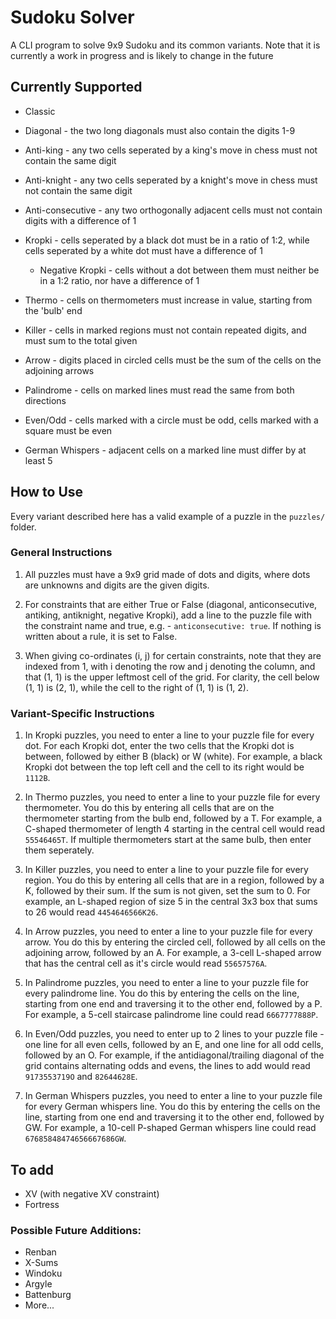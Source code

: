 # Sudoku Solver

A CLI program to solve 9x9 Sudoku and its common variants. Note that it is currently a work in progress and is likely to change in the future

## Currently Supported

- Classic

- Diagonal - the two long diagonals must also contain the digits 1-9

- Anti-king - any two cells seperated by a king's move in chess must not 
contain the same digit

- Anti-knight - any two cells seperated by a knight's move in chess must not contain the same digit

- Anti-consecutive - any two orthogonally adjacent cells must not contain digits with a difference of 1

- Kropki - cells seperated by a black dot must be in a ratio of 1:2, while cells seperated by a white dot must have a difference of 1

  - Negative Kropki - cells without a dot between them must neither be in a 1:2 ratio, nor have a difference of 1

- Thermo - cells on thermometers must increase in value, starting from the 'bulb' end

- Killer - cells in marked regions must not contain repeated digits, and must sum to the total given

- Arrow - digits placed in circled cells must be the sum of the cells on the adjoining arrows

- Palindrome - cells on marked lines must read the same from both directions

- Even/Odd - cells marked with a circle must be odd, cells marked with a square must be even

- German Whispers - adjacent cells on a marked line must differ by at least 5

## How to Use
Every variant described here has a valid example of a puzzle in the `puzzles/` folder.

### General Instructions

1. All puzzles must have a 9x9 grid made of dots and digits, where dots are unknowns and digits are the given digits.

1. For constraints that are either True or False (diagonal, anticonsecutive, antiking, antiknight, negative Kropki), add a line to the puzzle file with the constraint name and true, e.g. - `anticonsecutive: true`. If nothing is written about a rule, it is set to False.

1. When giving co-ordinates (i, j) for certain constraints, note that they are indexed from 1, with i denoting the row and j denoting the column, and that (1, 1) is the upper leftmost cell of the grid. For clarity, the cell below (1, 1) is (2, 1), while the cell to the right of (1, 1) is (1, 2).

### Variant-Specific Instructions
1. In Kropki puzzles, you need to enter a line to your puzzle file for every dot. For each Kropki dot, enter the two cells that the Kropki dot is between, followed by either B (black) or W (white). For example, a black Kropki dot between the top left cell and the cell to its right would be `1112B`.

1. In Thermo puzzles, you need to enter a line to your puzzle file for every thermometer. You do this by entering all cells that are on the thermometer starting from the bulb end, followed by a T. For example, a C-shaped thermometer of length 4 starting in the central cell would read `55546465T`. If multiple thermometers start at the same bulb, then enter them seperately.

1. In Killer puzzles, you need to enter a line to your puzzle file for every region. You do this by entering all cells that are in a region, followed by a K, followed by their sum. If the sum is not given, set the sum to 0. For example, an L-shaped region of size 5 in the central 3x3 box that sums to 26 would read `4454646566K26`.

1. In Arrow puzzles, you need to enter a line to your puzzle file for every arrow. You do this by entering the circled cell, followed by all cells on the adjoining arrow, followed by an A. For example, a 3-cell L-shaped arrow that has the central cell as it's circle would read `55657576A`.

1. In Palindrome puzzles, you need to enter a line to your puzzle file for every palindrome line. You do this by entering the cells on the line, starting from one end and traversing it to the other end, followed by a P. For example, a 5-cell staircase palindrome line could read `6667777888P`.

1. In Even/Odd puzzles, you need to enter up to 2 lines to your puzzle file - one line for all even cells, followed by an E, and one line for all odd cells, followed by an O. For example, if the antidiagonal/trailing diagonal of the grid contains alternating odds and evens, the lines to add would read `9173553719O` and `82644628E`.

1. In German Whispers puzzles, you need to enter a line to your puzzle file for every German whispers line. You do this by entering the cells on the line, starting from one end and traversing it to the other end, followed by GW. For example, a 10-cell P-shaped German whispers line could read `67685848474656667686GW`.

## To add

- XV (with negative XV constraint)
- Fortress

### Possible Future Additions:

- Renban
- X-Sums
- Windoku
- Argyle
- Battenburg
- More...